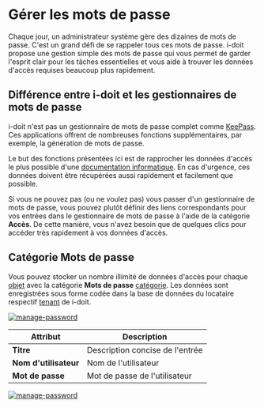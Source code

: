 # Gérer les mots de passe

Chaque jour, un administrateur système gère des dizaines de mots de passe. C'est un grand défi de se rappeler tous ces mots de passe. i-doit propose une gestion simple des mots de passe qui vous permet de garder l'esprit clair pour les tâches essentielles et vous aide à trouver les données d'accès requises beaucoup plus rapidement.

Différence entre i-doit et les gestionnaires de mots de passe
------------------------------------------------------------

i-doit n'est pas un gestionnaire de mots de passe complet comme [KeePass](https://fr.wikipedia.org/wiki/KeePass). Ces applications offrent de nombreuses fonctions supplémentaires, par exemple, la génération de mots de passe.

Le but des fonctions présentées ici est de rapprocher les données d'accès le plus possible d'une [documentation informatique](../glossary.md). En cas d'urgence, ces données doivent être récupérées aussi rapidement et facilement que possible.

Si vous ne pouvez pas (ou ne voulez pas) vous passer d'un gestionnaire de mots de passe, vous pouvez plutôt définir des liens correspondants pour vos entrées dans le gestionnaire de mots de passe à l'aide de la catégorie **Accès**. De cette manière, vous n'avez besoin que de quelques clics pour accéder très rapidement à vos données d'accès.

**Catégorie Mots de passe**
----------------------------

Vous pouvez stocker un nombre illimité de données d'accès pour chaque [objet](../basics/structure-of-the-it-documentation.md) avec la catégorie **Mots de passe** [catégorie](../basics/structure-of-the-it-documentation.md). Les données sont enregistrées sous forme codée dans la base de données du locataire respectif [tenant](../system-administration/multi-tenant.md) de i-doit.

[![manage-password](../assets/images/en/use-cases/manage-passwords/1-mp.png)](../assets/images/en/use-cases/manage-passwords/1-mp.png)

| Attribut | Description |
| --- | --- |
| **Titre** | Description concise de l'entrée |
| **Nom d'utilisateur** | Nom de l'utilisateur |
| **Mot de passe** | Mot de passe de l'utilisateur |

[![manage-password](../assets/images/en/use-cases/manage-passwords/2-mp.png)](../assets/images/en/use-cases/manage-passwords/2-mp.png)
